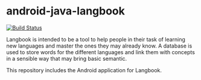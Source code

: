 # android-java-langbook

[![Build Status](https://travis-ci.org/carlos-sancho-ramirez/android-java-langbook.svg?branch=master)](https://travis-ci.org/carlos-sancho-ramirez/android-java-langbook)

Langbook is intended to be a tool to help people in their task of learning new
languages and master the ones they may already know. A database is used to store
words for the different languages and link them with concepts in a sensible way
that may bring basic semantic.

This repository includes the Android application for Langbook.
